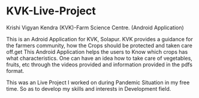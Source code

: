 # KVK-Live-Project
Krishi Vigyan Kendra (KVK)-Farm Science Centre. (Android Application)

This is an Adroid Application for KVK, Solapur. KVK provides a guidance for the farmers community, how the Crops should be protected and taken care off.get
This Android Application helps the users to Know which crops has what characteristics.
One can have an idea how to take care of vegetables, fruits, etc through the videos provided and information provided in the pdfs format.

This was an Live Project I worked on during Pandemic Situation in my free time. So as to develop my skills and interests in Development field.
